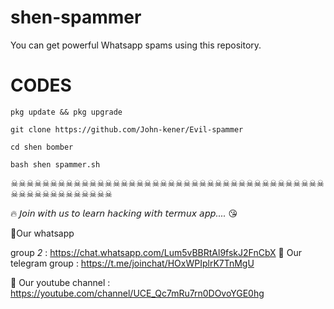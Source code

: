 
# shen-spammer
You can get powerful Whatsapp spams using this repository.

# CODES

`pkg update && pkg upgrade`

`git clone https://github.com/John-kener/Evil-spammer`

`cd shen bomber `

`bash shen spammer.sh`



☠☠☠☠☠☠☠☠☠☠☠☠☠☠☠☠☠☠☠☠☠☠☠☠☠☠☠☠☠☠☠☠☠☠☠☠☠☠☠☠☠☠☠☠☠☠☠☠☠☠☠☠☠


🔥 *𝘑𝘰𝘪𝘯 𝘸𝘪𝘵𝘩 𝘶𝘴 𝘵𝘰 𝘭𝘦𝘢𝘳𝘯 𝘩𝘢𝘤𝘬𝘪𝘯𝘨 𝘸𝘪𝘵𝘩 𝘵𝘦𝘳𝘮𝘶𝘹 𝘢𝘱𝘱....* 😘


🔗Our whatsapp 

group *2* : https://chat.whatsapp.com/Lum5vBBRtAl9fskJ2FnCbX
🔗    Our telegram group : https://t.me/joinchat/HOxWPIplrK7TnMgU


 

🔗    Our youtube channel : https://youtube.com/channel/UCE_Qc7mRu7rn0DOvoYGE0hg 

